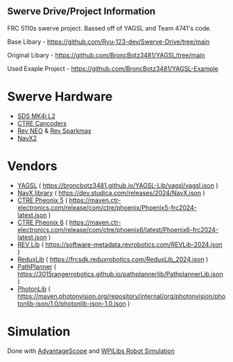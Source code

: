 ## Swerve Drive/Project Information
FRC 5110s swerve project. Bassed off of YAGSL and Team 4741's code.

Base Libary - https://github.com/Ryu-123-dev/Swerve-Drive/tree/main

Original Libary - https://github.com/BroncBotz3481/YAGSL/tree/main

Used Exaple Project - https://github.com/BroncBotz3481/YAGSL-Example

# Swerve Hardware
- [SDS MK4i L2](https://www.swervedrivespecialties.com/products/mk4i-swerve-module)
- [CTRE Cancoders](https://store.ctr-electronics.com/cancoder/)
- [Rev NEO](https://www.revrobotics.com/rev-21-1650/) & [Rev Sparkmax](https://www.revrobotics.com/rev-11-2158/)
- [NavX2](https://www.andymark.com/products/navx2-mxp-robotics-navigation-sensor)


# Vendors
- [YAGSL](https://github.com/BroncBotz3481/YAGSL/tree/main) ( https://broncbotz3481.github.io/YAGSL-Lib/yagsl/yagsl.json )
- [NavX library](https://pdocs.kauailabs.com/navx-mxp/software/roborio-libraries/java/) ( https://dev.studica.com/releases/2024/NavX.json )
- [CTRE Pheonix 5](https://v5.docs.ctr-electronics.com/en/stable/ch05a_CppJava.html#frc-c-java-add-phoenix) ( https://maven.ctr-electronics.com/release/com/ctre/phoenix/Phoenix5-frc2024-latest.json )
- [CTRE Pheonix 6](https://pro.docs.ctr-electronics.com/en/latest/docs/installation/installation.html) ( https://maven.ctr-electronics.com/release/com/ctre/phoenix6/latest/Phoenix6-frc2024-latest.json )
- [REV Lib](https://docs.revrobotics.com/sparkmax/software-resources/spark-max-api-information#c++-and-java) ( https://software-metadata.revrobotics.com/REVLib-2024.json )
- [ReduxLib](https://docs.reduxrobotics.com/reduxlib) ( https://frcsdk.reduxrobotics.com/ReduxLib_2024.json )
- [PathPlanner](https://github.com/mjansen4857/pathplanner/wiki/PathPlannerLib:-Installing) ( https://3015rangerrobotics.github.io/pathplannerlib/PathplannerLib.json )
- [PhotonLib](https://docs.photonvision.org/en/latest/docs/programming/photonlib/adding-vendordep.html) ( https://maven.photonvision.org/repository/internal/org/photonvision/photonlib-json/1.0/photonlib-json-1.0.json )

# Simulation
Done with [AdvantageScope](https://github.com/Mechanical-Advantage/AdvantageScope) and [WPILibs Robot Simulation](https://docs.wpilib.org/en/stable/docs/software/wpilib-tools/robot-simulation/introduction.html)
